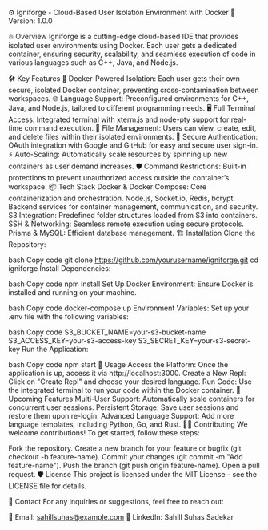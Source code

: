 ⚙️ Igniforge - Cloud-Based User Isolation Environment with Docker
🚀 Version: 1.0.0

🔥 Overview
Igniforge is a cutting-edge cloud-based IDE that provides isolated user environments using Docker. Each user gets a dedicated container, ensuring security, scalability, and seamless execution of code in various languages such as C++, Java, and Node.js.

🛠 Key Features
🐳 Docker-Powered Isolation: Each user gets their own secure, isolated Docker container, preventing cross-contamination between workspaces.
🌐 Language Support: Preconfigured environments for C++, Java, and Node.js, tailored to different programming needs.
🖥 Full Terminal Access: Integrated terminal with xterm.js and node-pty support for real-time command execution.
💾 File Management: Users can view, create, edit, and delete files within their isolated environments.
🔐 Secure Authentication: OAuth integration with Google and GitHub for easy and secure user sign-in.
⚡ Auto-Scaling: Automatically scale resources by spinning up new containers as user demand increases.
🛡 Command Restrictions: Built-in protections to prevent unauthorized access outside the container’s workspace.
📦 Tech Stack
Docker & Docker Compose: Core containerization and orchestration.
Node.js, Socket.io, Redis, bcrypt: Backend services for container management, communication, and security.
S3 Integration: Predefined folder structures loaded from S3 into containers.
SSH & Networking: Seamless remote execution using secure protocols.
Prisma & MySQL: Efficient database management.
🏗 Installation
Clone the Repository:

bash
Copy code
git clone https://github.com/yourusername/igniforge.git
cd igniforge
Install Dependencies:

bash
Copy code
npm install
Set Up Docker Environment: Ensure Docker is installed and running on your machine.

bash
Copy code
docker-compose up
Environment Variables: Set up your .env file with the following variables:

bash
Copy code
S3_BUCKET_NAME=your-s3-bucket-name
S3_ACCESS_KEY=your-s3-access-key
S3_SECRET_KEY=your-s3-secret-key
Run the Application:

bash
Copy code
npm start
🚀 Usage
Access the Platform: Once the application is up, access it via http://localhost:3000.
Create a New Repl: Click on "Create Repl" and choose your desired language.
Run Code: Use the integrated terminal to run your code within the Docker container.
🎯 Upcoming Features
Multi-User Support: Automatically scale containers for concurrent user sessions.
Persistent Storage: Save user sessions and restore them upon re-login.
Advanced Language Support: Add more language templates, including Python, Go, and Rust.
🧑‍💻 Contributing
We welcome contributions! To get started, follow these steps:

Fork the repository.
Create a new branch for your feature or bugfix (git checkout -b feature-name).
Commit your changes (git commit -m "Add feature-name").
Push the branch (git push origin feature-name).
Open a pull request.
🛡 License
This project is licensed under the MIT License - see the LICENSE file for details.

💬 Contact
For any inquiries or suggestions, feel free to reach out:

📧 Email: sahillsuhas@example.com
📄 LinkedIn: Sahill Suhas Sadekar

